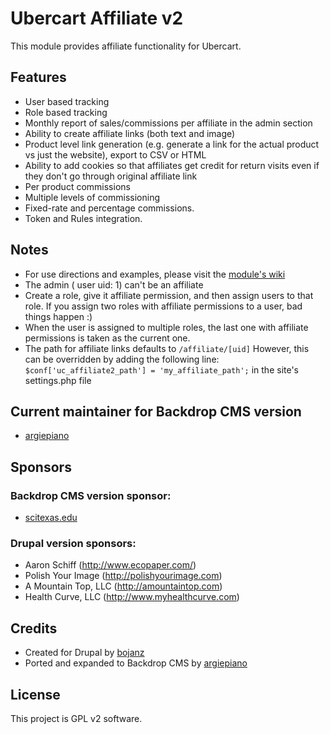 # Ubercart Affiliate v2

This module provides affiliate functionality for Ubercart.

## Features

- User based tracking
- Role based tracking
- Monthly report of sales/commissions per affiliate in the admin section
- Ability to create affiliate links (both text and image)
- Product level link generation (e.g. generate a link for the actual product vs just the website), export to CSV or HTML
- Ability to add cookies so that affiliates get credit for return visits even if they don't go through original affiliate link
- Per product commissions
- Multiple levels of commissioning
- Fixed-rate and percentage commissions.
- Token and Rules integration.

## Notes

- For use directions and examples, please visit the [module's wiki](https://github.com/backdrop-contrib/uc_affiliate2/wiki) 
- The admin ( user uid: 1) can't be an affiliate
- Create a role, give it affiliate permission, and then assign users to that role.
If you assign two roles with affiliate permissions to a user, bad things happen :)
- When the user is assigned to multiple roles, the last one with affiliate permissions is taken as the current one.
- The path for affiliate links defaults to `/affiliate/[uid]`
  However, this can be overridden by adding the following line:
  `$conf['uc_affiliate2_path'] = 'my_affiliate_path';`
  in the site's settings.php file

## Current maintainer for Backdrop CMS version

- [argiepiano](https://github.com/argiepiano)

## Sponsors

### Backdrop CMS version sponsor:
- [scitexas.edu](scitexas.edu)

### Drupal version sponsors:
- Aaron Schiff (http://www.ecopaper.com/)
- Polish Your Image (http://polishyourimage.com)
- A Mountain Top, LLC (http://amountaintop.com)
- Health Curve, LLC (http://www.myhealthcurve.com) 

## Credits

- Created for Drupal by [bojanz](https://www.drupal.org/u/bojanz)
- Ported and expanded to Backdrop CMS by [argiepiano](https://github.com/argiepiano)

## License

This project is GPL v2 software. 